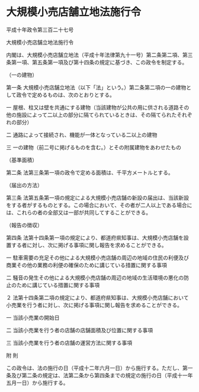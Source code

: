 # 大規模小売店舗立地法施行令

平成十年政令第三百二十七号

大規模小売店舗立地法施行令

内閣は、大規模小売店舗立地法（平成十年法律第九十一号）第二条第二項、第三条第一項、第五条第一項及び第十四条の規定に基づき、この政令を制定する。

（一の建物）

第一条 大規模小売店舗立地法（以下「法」という。）第二条第二項の一の建物として政令で定めるものは、次のとおりとする。

一 屋根、柱又は壁を共通にする建物（当該建物が公共の用に供される道路その他の施設によって二以上の部分に隔てられているときは、その隔てられたそれぞれの部分）

二 通路によって接続され、機能が一体となっている二以上の建物

三 一の建物（前二号に掲げるものを含む。）とその附属建物をあわせたもの

（基準面積）

第二条 法第三条第一項の政令で定める面積は、千平方メートルとする。

（届出の方法）

第三条 法第五条第一項の規定による大規模小売店舗の新設の届出は、当該新設をする者がするものとする。この場合において、その者が二人以上である場合には、これらの者の全部又は一部が共同してすることができる。

（報告の徴収）

第四条 法第十四条第一項の規定により、都道府県知事は、大規模小売店舗を設置する者に対し、次に掲げる事項に関し報告を求めることができる。

一 駐車需要の充足その他による大規模小売店舗の周辺の地域の住民の利便及び商業その他の業務の利便の確保のために講じている措置に関する事項

二 騒音の発生その他による大規模小売店舗の周辺の地域の生活環境の悪化の防止のために講じている措置に関する事項

２ 法第十四条第二項の規定により、都道府県知事は、大規模小売店舗において小売業を行う者に対し、次に掲げる事項に関し報告を求めることができる。

一 当該小売業の開始日

二 当該小売業を行う者の店舗の店舗面積及び位置に関する事項

三 当該小売業を行う者の店舗の運営方法に関する事項

附 則

この政令は、法の施行の日（平成十二年六月一日）から施行する。ただし、第一条及び第二条の規定は、法第二条から第四条までの規定の施行の日（平成十一年五月一日）から施行する。
